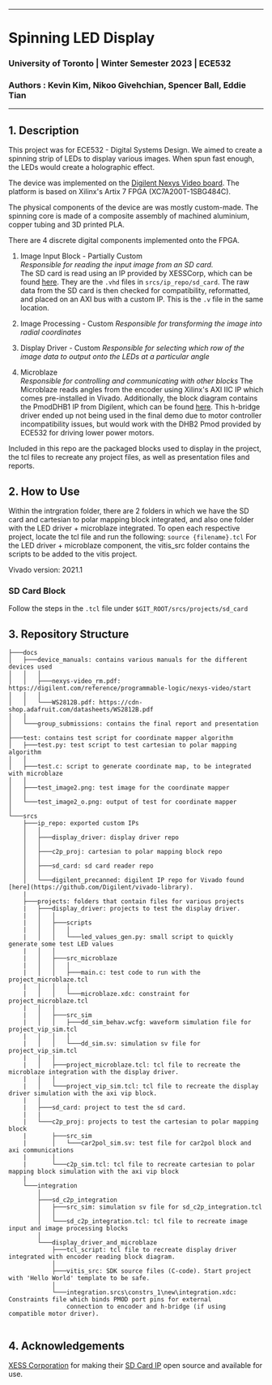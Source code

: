 
---

# Spinning LED Display

### University of Toronto | Winter Semester 2023 | ECE532
### Authors : Kevin Kim, Nikoo Givehchian, Spencer Ball, Eddie Tian

---

## 1. Description
This project was for ECE532 - Digital Systems Design.
We aimed to create a spinning strip of LEDs to display various images.
When spun fast enough, the LEDs would create a holographic effect.

The device was implemented on the [Digilent Nexys Video board](https://digilent.com/reference/programmable-logic/nexys-video/start). The platform is based on Xilinx's Artix 7 FPGA (XC7A200T-1SBG484C).

The physical components of the device are was mostly custom-made. The spinning core is made of a composite assembly of machined aluminium, copper tubing and 3D printed PLA.

There are 4 discrete digital components implemented onto the FPGA.
1. Image Input Block - Partially Custom    
   *Responsible for reading the input image from an SD card.*  
   The SD card is read using an IP provided by XESSCorp, which can be found [here](https://github.com/xesscorp/VHDL_Lib). They are the `.vhd` files in `srcs/ip_repo/sd_card`. The raw data from the SD card is then checked for compatibility, reformatted, and placed on an AXI bus with a custom IP. This is the `.v` file in the same location.

2. Image Processing - Custom
   *Responsible for transforming the image into radial coordinates*

3. Display Driver - Custom
   *Responsible for selecting which row of the image data to output onto the LEDs at a particular angle*

4. Microblaze  
    *Responsible for controlling and communicating with other blocks* 
    The Microblaze reads angles from the encoder using Xilinx's AXI IIC IP which comes pre-installed in Vivado.
    Additionally, the block diagram contains the PmodDHB1 IP from Digilent, which can be found [here](https://github.com/Digilent/vivado-library). This h-bridge driver ended up not being used in the final demo due to motor controller incompatibility
    issues, but would work with the DHB2 Pmod provided by ECE532 for driving lower power motors.

Included in this repo are the packaged blocks used to display in the project, the tcl files to recreate any project files, as well as presentation files and reports.

## 2. How to Use

Within the intrgration folder, there are 2 folders in which we have the SD card and cartesian to polar mapping block integrated, and also one folder with the LED driver + microblaze integrated. To open each respective project, locate the tcl file and run the following:
`source {filename}.tcl`
For the LED driver + microblaze component, the vitis_src folder contains the scripts to be added to the vitis project.

Vivado version: 2021.1

### SD Card Block

Follow the steps in the `.tcl` file under `$GIT_ROOT/srcs/projects/sd_card`

## 3. Repository Structure

```
├───docs
│   ├───device_manuals: contains various manuals for the different devices used
│   │   │
│   │   ├───nexys-video_rm.pdf: https://digilent.com/reference/programmable-logic/nexys-video/start
│   │   │
│   │   └───WS2812B.pdf: https://cdn-shop.adafruit.com/datasheets/WS2812B.pdf
│   │
│   └───group_submissions: contains the final report and presentation
│
├───test: contains test script for coordinate mapper algorithm
│   ├───test.py: test script to test cartesian to polar mapping algorithm
│   │
│   ├───test.c: script to generate coordinate map, to be integrated with microblaze
│   │
│   ├───test_image2.png: test image for the coordinate mapper
│   │
│   └───test_image2_o.png: output of test for coordinate mapper
│
└───srcs
    ├───ip_repo: exported custom IPs
    │   │
    │   ├───display_driver: display driver repo
    │   │
    │   ├───c2p_proj: cartesian to polar mapping block repo
    │   │
    │   ├───sd_card: sd card reader repo
    │   │
    │   └───digilent_precanned: digilent IP repo for Vivado found [here](https://github.com/Digilent/vivado-library). 
    |
    ├───projects: folders that contain files for various projects
    |   ├───display_driver: projects to test the display driver.
    |   │   │
    |   │   ├───scripts
    |   │   │   │
    |   │   │   └───led_values_gen.py: small script to quickly generate some test LED values
    |   │   │
    |   │   ├───src_microblaze
    |   │   │   │
    |   │   │   ├───main.c: test code to run with the project_microblaze.tcl
    |   │   │   │
    |   │   │   └───microblaze.xdc: constraint for project_microblaze.tcl
    |   │   │
    |   │   ├───src_sim
    |   │   │   ├───dd_sim_behav.wcfg: waveform simulation file for project_vip_sim.tcl
    |   │   │   │
    |   │   │   └───dd_sim.sv: simulation sv file for project_vip_sim.tcl
    |   │   │
    |   │   ├───project_microblaze.tcl: tcl file to recreate the microblaze integration with the display driver.
    |   │   │
    |   │   └───project_vip_sim.tcl: tcl file to recreate the display driver simulation with the axi vip block.
    |   │   
    |   ├───sd_card: project to test the sd card.
    |   |
    |   └───c2p_proj: projects to test the cartesian to polar mapping block
    |       ├───src_sim
    |       │   └───car2pol_sim.sv: test file for car2pol block and axi communications
    |       │ 
    |       └───c2p_sim.tcl: tcl file to recreate cartesian to polar mapping block simulation with the axi vip block
    |       
    └───integration
        │   
        ├───sd_c2p_integration
        │   ├───src_sim: simulation sv file for sd_c2p_integration.tcl
        │   │
        │   └───sd_c2p_integration.tcl: tcl file to recreate image input and image processing blocks
        │ 
        └───display_driver_and_microblaze
            ├───tcl_script: tcl file to recreate display driver integrated with encoder reading block diagram.
            │
            ├───vitis_src: SDK source files (C-code). Start project with 'Hello World' template to be safe.
            │
            └───integration.srcs\constrs_1\new\integration.xdc: Constraints file which binds PMOD port pins for external 
                connection to encoder and h-bridge (if using compatible motor driver).


```               

## 4. Acknowledgements

[XESS Corporation](https://xess.com) for making their [SD Card IP](https://github.com/xesscorp/VHDL_Lib) open source and available for use. 
